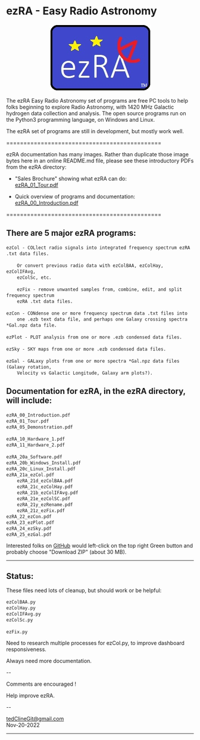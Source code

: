 # ezRA - Easy Radio Astronomy

<p align="center">
  <img src="/ezRA/ezRA_logo.jpg?raw=true" alt="ezRA_logo"/>
</p>

The ezRA Easy Radio Astronomy set of programs are free PC tools to help folks beginning to explore Radio Astronomy, with 
1420 MHz Galactic hydrogen data collection and analysis.
The open source programs run on the Python3 programming language, on Windows and Linux.

The ezRA set of programs are still in development, but mostly work well.

=============================================

ezRA documentation has many images.
Rather than duplicate those image bytes here in an online README.md file,
please see these introductory PDFs from the ezRA directory:

* "Sales Brochure" showing what ezRA can do:<br>
[ezRA_01_Tour.pdf](https://github.com/tedcline/ezRA/blob/master/ezRA/ezRA_01_Tour.pdf)<br>

* Quick overview of programs and documentation:<br>
[ezRA_00_Introduction.pdf](https://github.com/tedcline/ezRA/blob/master/ezRA/ezRA_00_Introduction.pdf)<br>

=============================================

## There are 5 major ezRA programs:

	ezCol - COLlect radio signals into integrated frequency spectrum ezRA .txt data files.

		Or convert previous radio data with ezColBAA, ezColHay, ezColIFAvg,
		ezColSc, etc.

		ezFix - remove unwanted samples from, combine, edit, and split frequency spectrum
		ezRA .txt data files.

	ezCon - CONdense one or more frequency spectrum data .txt files into
		one .ezb text data file, and perhaps one Galaxy crossing spectra *Gal.npz data file.

	ezPlot - PLOT analysis from one or more .ezb condensed data files.

	ezSky - SKY maps from one or more .ezb condensed data files.

	ezGal - GALaxy plots from one or more spectra *Gal.npz data files (Galaxy rotation,
		Velocity vs Galactic Longitude, Galaxy arm plots?).



## Documentation for ezRA, in the ezRA directory, will include:

    ezRA_00_Introduction.pdf
    ezRA_01_Tour.pdf
    ezRA_05_Demonstration.pdf

    ezRA_10_Hardware_1.pdf
    ezRA_11_Hardware_2.pdf

    ezRA_20a_Software.pdf
    ezRA_20b_Windows_Install.pdf
    ezRA_20c_Linux_Install.pdf
    ezRA_21a_ezCol.pdf
        ezRA_21d_ezColBAA.pdf
        ezRA_21c_ezColHay.pdf
        ezRA_21b_ezColIFAvg.pdf
        ezRA_21e_ezColSC.pdf
        ezRA_21y_ezRename.pdf
        ezRA_21z_ezFix.pdf
    ezRA_22_ezCon.pdf
    ezRA_23_ezPlot.pdf
    ezRA_24_ezSky.pdf
    ezRA_25_ezGal.pdf



Interested folks on [GitHub](https://github.com/tedcline/ezRA)
would left-click on the top right Green button and probably choose "Download ZIP" (about 30 MB).

---

## Status:

These files need lots of cleanup, but should work or be helpful:

    ezColBAA.py
    ezColHay.py
    ezColIFAvg.py
    ezColSc.py

    ezFix.py

Need to research multiple processes for ezCol.py, to improve dashboard responsiveness.

Always need more documentation.

--

Comments are encouraged !

Help improve ezRA.

--

tedClineGit@gmail.com
<br>
Nov-20-2022

---
